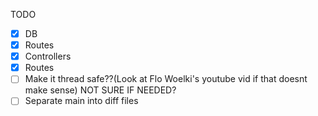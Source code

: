 TODO
- [X] DB
- [X] Routes
- [X] Controllers
- [X] Routes
- [ ] Make it thread safe??(Look at Flo Woelki's youtube vid if that doesnt make sense) NOT SURE IF NEEDED?
- [ ] Separate main into diff files
